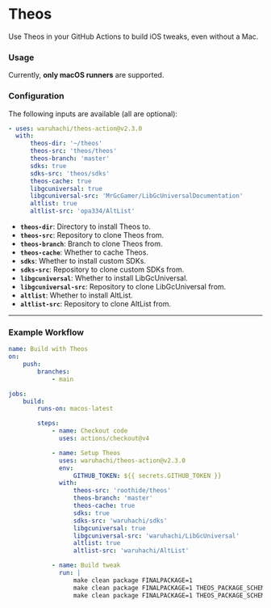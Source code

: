 # Theos

Use Theos in your GitHub Actions to build iOS tweaks, even without a Mac.

### Usage

Currently, **only macOS runners** are supported.

### Configuration

The following inputs are available (all are optional):

```yaml
- uses: waruhachi/theos-action@v2.3.0
  with:
      theos-dir: '~/theos'
      theos-src: 'theos/theos'
      theos-branch: 'master'
      sdks: true
      sdks-src: 'theos/sdks'
      theos-cache: true
      libgcuniversal: true
      libgcuniversal-src: 'MrGcGamer/LibGcUniversalDocumentation'
      altlist: true
      altlist-src: 'opa334/AltList'
```

-   **`theos-dir`**: Directory to install Theos to.
-   **`theos-src`**: Repository to clone Theos from.
-   **`theos-branch`**: Branch to clone Theos from.
-   **`theos-cache`**: Whether to cache Theos.
-   **`sdks`**: Whether to install custom SDKs.
-   **`sdks-src`**: Repository to clone custom SDKs from.
-   **`libgcuniversal`**: Whether to install LibGcUniversal.
-   **`libgcuniversal-src`**: Repository to clone LibGcUniversal from.
-   **`altlist`**: Whether to install AltList.
-   **`altlist-src`**: Repository to clone AltList from.

---

### Example Workflow

```yaml
name: Build with Theos
on:
    push:
        branches:
            - main

jobs:
    build:
        runs-on: macos-latest

        steps:
            - name: Checkout code
              uses: actions/checkout@v4

            - name: Setup Theos
              uses: waruhachi/theos-action@v2.3.0
              env:
                  GITHUB_TOKEN: ${{ secrets.GITHUB_TOKEN }}
              with:
                  theos-src: 'roothide/theos'
                  theos-branch: 'master'
                  theos-cache: true
                  sdks: true
                  sdks-src: 'waruhachi/sdks'
                  libgcuniversal: true
                  libgcuniversal-src: 'waruhachi/LibGcUniversal'
                  altlist: true
                  altlist-src: 'waruhachi/AltList'

            - name: Build tweak
              run: |
                  make clean package FINALPACKAGE=1
                  make clean package FINALPACKAGE=1 THEOS_PACKAGE_SCHEME=rootless
                  make clean package FINALPACKAGE=1 THEOS_PACKAGE_SCHEME=roothide
```
